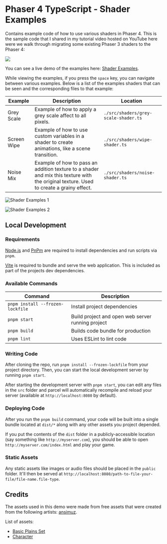 # Phaser 4 TypeScript - Shader Examples

Contains example code of how to use various shaders in Phaser 4. This is the sample code that I shared in my tutorial video hosted on YouTube here were we walk through migrating some existing Phaser 3 shaders to the Phaser 4:

[<img src="https://i.ytimg.com/vi/Icj0eieReSg/hqdefault.jpg">](https://youtu.be/Icj0eieReSg "Migrating Phaser 3 Shaders to Phaser 4 – Beam Renderer Tutorial")

You can see a live demo of the examples here: <a href="https://devshareacademy.github.io/phaser-4-typescript-games-and-examples/examples/rc5/shader-pipeline-migration/index.html" target="_blank">Shader Examples</a>.

While viewing the examples, if you press the `space` key, you can navigate between various examples. Below is a list of the examples shaders that can be seen and the corresponding files to that example:

| Example | Description | Location |
|---------|-------------|----------|
| Grey Scale | Example of how to apply a grey scale affect to all pixels. | `./src/shaders/grey-scale-shader.ts` |
| Screen Wipe | Example of how to use custom variables in a shader to create animations, like a scene transition. | `./src/shaders/wipe-shader.ts` |
| Noise Mix | Example of how to pass an addition texture to a shader and mix this texture with the original texture. Used to create a grainy effect. | `./src/shaders/noise-shader.ts` |

![Shader Examples 1](./docs/example.gif?raw=true)

![Shader Examples 2](./docs/example2.gif?raw=true)

## Local Development

### Requirements

<a href="https://nodejs.org" target="_blank">Node.js</a> and <a href="https://pnpm.io/" target="_blank">PnPm</a> are required to install dependencies and run scripts via `pnpm`.

<a href="https://vitejs.dev/" target="_blank">Vite</a> is required to bundle and serve the web application. This is included as part of the projects dev dependencies.

### Available Commands

| Command | Description |
|---------|-------------|
| `pnpm install --frozen-lockfile` | Install project dependencies |
| `pnpm start` | Build project and open web server running project |
| `pnpm build` | Builds code bundle for production |
| `pnpm lint` | Uses ESLint to lint code |

### Writing Code

After cloning the repo, run `pnpm install --frozen-lockfile` from your project directory. Then, you can start the local development
server by running `pnpm start`.

After starting the development server with `pnpm start`, you can edit any files in the `src` folder
and parcel will automatically recompile and reload your server (available at `http://localhost:8080`
by default).

### Deploying Code

After you run the `pnpm build` command, your code will be built into a single bundle located at
`dist/*` along with any other assets you project depended.

If you put the contents of the `dist` folder in a publicly-accessible location (say something like `http://myserver.com`),
you should be able to open `http://myserver.com/index.html` and play your game.

### Static Assets

Any static assets like images or audio files should be placed in the `public` folder. It'll then be served at `http://localhost:8080/path-to-file-your-file/file-name.file-type`.

## Credits

The assets used in this demo were made from free assets that were created from the following artists: <a href="https://axulart.itch.io/" target="_blank">ansimuz</a>.

List of assets:

* <a href="https://axulart.itch.io/axularts-basicplains-tileset-ver2" target="_blank">Basic Plains Set</a>
* <a href="https://axulart.itch.io/small-8-direction-characters" target="_blank">Character</a>

